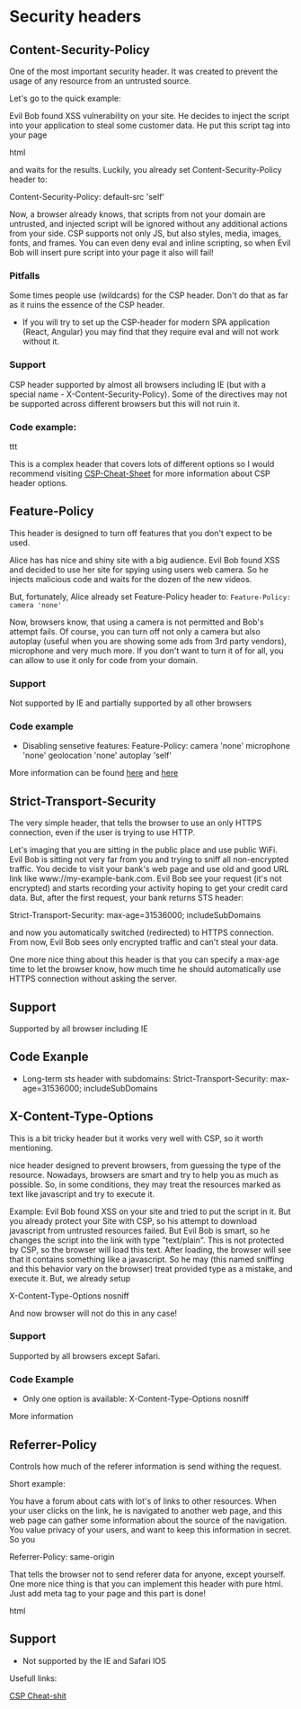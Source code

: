 # Security headers

## Content-Security-Policy

One of the most important security header. It was created to prevent the usage of any resource from an untrusted source.

Let's go to the quick example:

Evil Bob found XSS vulnerability on your site. He decides to inject the script into your application to steal some customer data. He put this script tag into your page

html
<script src="https://my-evilt-site.org/very-evil-script.js"></script>


and waits for the results. Luckily, you already set Content-Security-Policy header to:


Content-Security-Policy: default-src 'self'


Now, a browser already knows, that scripts from not your domain are untrusted, and injected script will be ignored without any additional actions from your side. CSP supports not only JS, but also styles, media, images, fonts, and frames. You can even deny eval and inline scripting, so when Evil Bob will insert pure script into your page it also will fail!


### Pitfalls

 Some times people use (wildcards) for the CSP header. Don't do that as far as it ruins the essence of the CSP header.
* If you will try to set up the CSP-header for modern SPA application (React, Angular) you may find that they require eval and will not work without it.

### Support

CSP header supported by almost all browsers including IE (but with a special name - X-Content-Security-Policy). Some of the directives may not be supported across different browsers but this will not ruin it.

### Code example:

ttt

This is a complex header that covers lots of different options so I would recommend visiting [CSP-Cheat-Sheet](https://scotthelme.co.uk/csp-cheat-sheet/) for more information about CSP header options.


## Feature-Policy

This header is designed to turn off features that you don't expect to be used.

Alice has has nice and shiny site with a big audience. Evil Bob found XSS and decided to use her site for spying using users web camera. So he injects malicious code and waits for the dozen of the new videos.

But, fortunately, Alice already set Feature-Policy header to: ```Feature-Policy: camera 'none'```

Now, browsers know, that using a camera is not permitted and Bob's attempt fails. Of course, you can turn off not only a camera but also autoplay (useful when you are showing some ads from 3rd party vendors), microphone and very much more. If you don't want to turn it of for all, you can allow to use it only for code from your domain.

### Support

Not supported by IE and partially supported by all other browsers


### Code example
* Disabling sensetive features: Feature-Policy: camera 'none' microphone 'none' geolocation 'none' autoplay 'self'

More information can be found [here](https://developer.mozilla.org/ru/docs/Web/HTTP/Feature_Policy) and [here](https://developer.mozilla.org/en-US/docs/Web/HTTP/Feature_Policy/Using_Feature_Policy)

## Strict-Transport-Security

The very simple header, that tells the browser to use an only HTTPS connection, even if the user is trying to use HTTP.

Let's imaging that you are sitting in the public place and use public WiFi. Evil Bob is sitting not very far from you and trying to sniff all non-encrypted traffic. You decide to visit your bank's web page and use old and good URL link like www://my-example-bank.com. Evil Bob see your request (it's not encrypted) and starts recording your activity hoping to get your credit card data. But, after the first request, your bank returns STS header:

Strict-Transport-Security: max-age=31536000; includeSubDomains

and now you automatically switched (redirected) to HTTPS connection. From now, Evil Bob sees only encrypted traffic and can't steal your data.

One more nice thing about this header is that you can specify a max-age time to let the browser know, how much time he should automatically use HTTPS connection without asking the server.

## Support

Supported by all browser including IE

## Code Exanple

* Long-term sts header with subdomains: Strict-Transport-Security: max-age=31536000; includeSubDomains


## X-Content-Type-Options

This is a bit tricky header but it works very well with CSP, so it worth mentioning.

nice header designed to prevent browsers, from guessing the type of the resource. Nowadays, browsers are smart and try to help you as much as possible. So, in some conditions, they may treat the resources marked as text like javascript and try to execute it.

Example: Evil Bob found XSS on your site and tried to put the script in it. But you already protect your Site with CSP, so his attempt to download javascript from untrusted resources failed. But Evil Bob is smart, so he changes the script into the link with type "text/plain". This is not protected by CSP, so the browser will load this text. After loading, the browser will see that it contains something like a javascript. So he may (this named sniffing and this behavior vary on the browser) treat provided type as a mistake, and execute it. But, we already setup

X-Content-Type-Options nosniff

And now browser will not do this in any case!

### Support

Supported by all browsers except Safari.

### Code Example
* Only one option is available: X-Content-Type-Options nosniff

More information

## Referrer-Policy

Controls how much of the referer information is send withing the request.

Short example:

You have a forum about cats with lot's of links to other resources. When your user clicks on the link, he is navigated to another web page, and this web page can gather some information about the source of the navigation. You value privacy of your users, and want to keep this information in secret. So you

Referrer-Policy: same-origin

That tells the browser not to send referer data for anyone, except yourself. One more nice thing is that you can implement this header with pure html. Just add meta tag to your page and this part is done!

html
<meta name="referrer" content="same-origin">


## Support
* Not supported by the IE and Safari IOS

Usefull links:

[CSP Cheat-shit](https://scotthelme.co.uk/csp-cheat-sheet/)